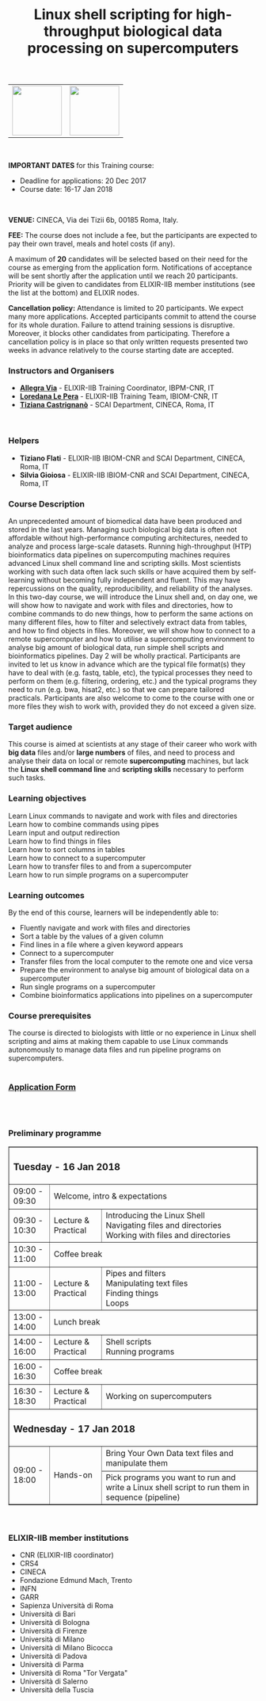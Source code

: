 ﻿---
layout: post
title:  "Linux shell scripting for high-throughput biological data processing on supercomputers"
date_start:   2018-01-16
date_end:   2018-01-17
venue: Roma, Italy
description: Biological big data increasingly require supercomputers for their processing and analysis. Running high-throughput (HTP) bioinformatics data pipelines on supercomputing machines requires advanced Linux shell command line and scripting skills. In this two-day course, we will introduce  the Linux shell and, on day one, we will show how to navigate and work with files and directories, how to combine commands to do new things, how to perform the same actions on many different files, how to filter and selectively extract data from tables, and how to find objects in files. Moreover, we will show how to connect to a remote supercomputer and how to utilise a supercomputing environment to analyse big amount of biological data, run simple shell scripts and bioinformatics pipelines. Day 2 will be wholly practical.

---


<table border="0" width="300">
  <tr>
    <td><a href="http://elixir-italy.org"><img src="../../../img/logo_elixir_italy.jpg" height="100"></a></td>
    <td><a href="https://www.cineca.it/en"><img src="../../../img/Logo_CINECA.jpg" height="100"></a></td>
  </tr>
</table>
<br>


**IMPORTANT DATES** for this Training course:


- Deadline for applications: 20 Dec 2017
- Course date: 16-17 Jan 2018
<br>


**VENUE:**
CINECA, Via dei Tizii 6b, 00185 Roma, Italy. 
<br>


**FEE:** 
The course does not include a fee, but the participants are expected to pay their own travel, meals and hotel costs (if any).


A maximum of **20** candidates will be selected based on their need for the course as emerging from the application form. Notifications of acceptance will be sent shortly after the application until we reach 20 participants. Priority will be given to candidates from ELIXIR-IIB member institutions (see the list at the bottom) and ELIXIR nodes. 

**Cancellation policy:** Attendance is limited to 20 participants. We expect many more applications. Accepted participants commit to attend the course for its whole duration. Failure to attend training sessions is disruptive. Moreover, it blocks other candidates from participating. Therefore a cancellation policy is in place so that only written requests presented two weeks in advance relatively to the course starting date are accepted.
<br>


### Instructors and Organisers
- [**Allegra Via**](../../../instructors/allegra_via.html) - ELIXIR-IIB Training Coordinator, IBPM-CNR, IT
- [**Loredana Le Pera**](../../../instructors/loredana_le_pera.html) - ELIXIR-IIB Training Team, IBIOM-CNR, IT
- [**Tiziana Castrignanò**](../../../instructors/tiziana_castrignano.html) -  SCAI Department, CINECA, Roma, IT
<br>


### Helpers
- **Tiziano Flati** - ELIXIR-IIB IBIOM-CNR and SCAI Department, CINECA, Roma, IT
- **Silvia Gioiosa** - ELIXIR-IIB IBIOM-CNR and SCAI Department, CINECA, Roma, IT


### Course Description
An unprecedented amount of biomedical data have been produced and stored in the last years. Managing such biological big data is often not affordable without high-performance computing architectures, needed to analyze and process large-scale datasets.
Running high-throughput (HTP) bioinformatics data pipelines on supercomputing machines requires advanced Linux shell command line and scripting skills. Most scientists working with such data often lack such skills or have acquired them by self-learning without becoming fully independent and fluent. This may have repercussions on the quality, reproducibility, and reliability of the analyses. 
In this two-day course, we will introduce  the Linux shell and, on day one, we will show how to navigate and work with files and directories, how to combine commands to do new things, how to perform the same actions on many different files, how to filter and selectively extract data from tables, and how to find objects in files. Moreover, we will show how to connect to a remote supercomputer and how to utilise a supercomputing environment to analyse big amount of biological data,  run simple shell scripts and bioinformatics pipelines.
Day 2 will be wholly practical. Participants are invited to let us know in advance which are  the typical file format(s) they have to deal with (e.g. fastq, table, etc), the typical processes they need to perform on them (e.g. filtering, ordering, etc.) and the typical programs they need to run (e.g. bwa, hisat2, etc.) so that we can prepare tailored practicals. Participants are also welcome to come to the course with one or more files they wish to work with, provided they do not exceed a given size. 


### Target audience
This course is aimed at scientists at any stage of their career who work with **big data** files and/or **large numbers** of files, and need to process and analyse their data on local or remote **supercomputing** machines, but lack the **Linux shell command line** and **scripting skills** necessary to perform such tasks.
<br>


### Learning objectives
Learn Linux commands to navigate and work with files and directories<br>
Learn how to combine commands using pipes<br> 
Learn input and output redirection<br>
Learn how to find things in files<br>
Learn how to sort columns in tables<br> 
Learn how to connect to a supercomputer<br>
Learn how to transfer files to and from a supercomputer<br>
Learn how to run simple programs on a supercomputer<br>


### Learning outcomes
By the end of this course, learners will be independently able to:
- Fluently navigate and work with  files and directories
- Sort a table by the values of a given column
- Find lines in a file where a given keyword appears
- Connect to a supercomputer
- Transfer files from the local computer to the remote one and vice versa
- Prepare the environment to analyse big amount of  biological data on a supercomputer
- Run single programs on a supercomputer
- Combine bioinformatics applications into pipelines on a supercomputer


### Course prerequisites
The course is directed to biologists with little or no experience in Linux shell scripting and aims at making them capable to use Linux commands autonomously to manage data files and run pipeline programs on supercomputers. 
<br>
<br>


### [Application Form](https://goo.gl/forms/0n5x8XL4hWTWrjbs2)
<br>
<br>


### Preliminary programme

<table border="1">
<tr>
   <td colspan="4"><h3>Tuesday - 16 Jan 2018</h3></td>
</tr>
<tr>
   <td height="50">09:00 - 09:30</td>
   <td colspan="3" height="50">Welcome, intro & expectations</td>
</tr>
<tr>
   <td height="50">09:30 - 10:30</td>
   <td height="50">Lecture & Practical</td>
   <td height="50">Introducing the Linux Shell<br>
   Navigating files and directories<br>
   Working with files and directories
	</td>
</tr>
<tr>
   <td height="50">10:30 - 11:00</td>
   <td colspan="3" height="50">Coffee break</td>
</tr>
<tr>
   <td height="50">11:00 - 13:00</td>
   <td height="50">Lecture & Practical</td>
   <td height="50">Pipes and filters<br>
   				Manipulating text files<br>
   				Finding things<br>
   				Loops
   </td>
</tr>
<tr>
   <td height="50">13:00 - 14:00</td>
   <td colspan="3" height="50">Lunch break </td>
</tr>
<tr>
  <td height="50">14:00 - 16:00</td>
  <td height="50">Lecture & Practical</td>
  <td height="50"> Shell scripts<br>
  	Running programs
  </td>
</tr>
<tr>
   <td height="50">16:00 - 16:30</td>
   <td colspan="3" height="50">Coffee break</td>
</tr>
<tr>
  <td height="50">16:30 - 18:30</td>
  <td height="50">Lecture & Practical</td>
  <td height="50">Working on supercomputers
</td>
</tr>
<tr>
   <td colspan="4"><h3>Wednesday - 17 Jan 2018</h3></td>
</tr>
<tr>
<td rowspan="2" height="50">09:00 - 18:00</td>
 <td rowspan="2" height="50">Hands-on</td>
   <td colspan="3" height="50"><h>Bring Your Own Data text files and manipulate them</h></td>
</tr>
<tr>
   <td colspan="3" height="50"><h>Pick programs you want to run and write a Linux shell script to run them in sequence (pipeline)</h></td>
</tr>
</table>


<br>


<h3>ELIXIR-IIB member institutions</h3>
<ul>
   <li> CNR (ELIXIR-IIB coordinator)</li>
   <li> CRS4</li>
   <li> CINECA</li>
   <li> Fondazione Edmund Mach, Trento</li>
   <li> INFN</li>
   <li> GARR</li>
   <li> Sapienza Università di Roma</li>
   <li> Università di Bari</li>
   <li> Università di Bologna</li>
   <li> Università di Firenze</li>
   <li> Università di Milano</li>
   <li> Università di Milano Bicocca</li>
   <li> Università di Padova</li>
   <li> Università di Parma</li>
   <li> Università di Roma "Tor Vergata"</li>
   <li> Università di Salerno</li>
   <li> Università della Tuscia </li>
</ul>